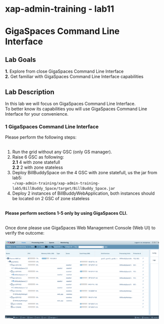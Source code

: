 # xap-admin-training - lab11

# GigaSpaces Command Line Interface

## Lab Goals

**1.** Explore from close GigaSpaces Command Line Interface <br />
**2.** Get familiar with GigaSpaces Command Line Interface capabilities<br />

## Lab Description
In this lab we will focus on GigaSpaces Command Line Interface.<br>
To better know its capabilities you will use GigaSpaces Command Line Interface for your convenience.

### 1 GigaSpaces Command Line Interface

Please perform the following steps:<br><br>

1. Run the grid without any GSC (only GS manager).<br>
2. Raise 6 GSC as following:<br>
    <b>2.1</b> 4 with zone statefull<br>
    <b>2.2</b> 2 with zone stateless<br>
3. Deploy BillBuddySpace on the 4 GSC with zone statefull, us the jar from lab5:<br>
   `~/xap-admin-training/xap-admin-training-lab5/BillBuddy_Space/target/BillBuddy_Space.jar` <br>
4. Deploy 2 instances of BillBuddyWebApplication, both instances should be located on 2 GSC of zone stateless<br><br>

<b>Please perform sections 1-5 only by using GigaSpaces CLI.</b><br><br>

Once done please use GigaSpaces Web Management Console (Web UI) to verify the outcome:<br><br>
![Screenshot](./Pictures/Picture1.png)
    





   
